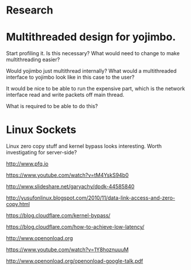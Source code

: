 Research
========

# Multithreaded design for yojimbo. 

Start profiling it. Is this necessary? What would need to change to make multithreading easier?

Would yojimbo just multithread internally? What would a multithreaded interface to yojimbo look like in this case to the user?

It would be nice to be able to run the expensive part, which is the network interface read and write packets off main thread.

What is required to be able to do this?

# Linux Sockets

Linux zero copy stuff and kernel bypass looks interesting. Worth investigating for server-side?

http://www.pfq.io

https://www.youtube.com/watch?v=tM4YskS94b0

http://www.slideshare.net/garyachy/dpdk-44585840

http://yusufonlinux.blogspot.com/2010/11/data-link-access-and-zero-copy.html

https://blog.cloudflare.com/kernel-bypass/

https://blog.cloudflare.com/how-to-achieve-low-latency/

http://www.openonload.org

https://www.youtube.com/watch?v=1Y8hoznuuuM

http://www.openonload.org/openonload-google-talk.pdf
